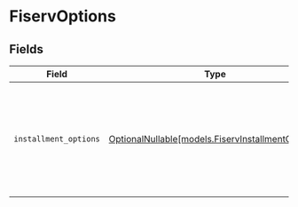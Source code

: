 # FiservOptions


## Fields

| Field                                                                                             | Type                                                                                              | Required                                                                                          | Description                                                                                       |
| ------------------------------------------------------------------------------------------------- | ------------------------------------------------------------------------------------------------- | ------------------------------------------------------------------------------------------------- | ------------------------------------------------------------------------------------------------- |
| `installment_options`                                                                             | [OptionalNullable[models.FiservInstallmentOptions]](../models/fiservinstallmentoptions.md)        | :heavy_minus_sign:                                                                                | Passes installment data to the Fiserv API. This is now also a dedicated feature on the Gr4vy API. |